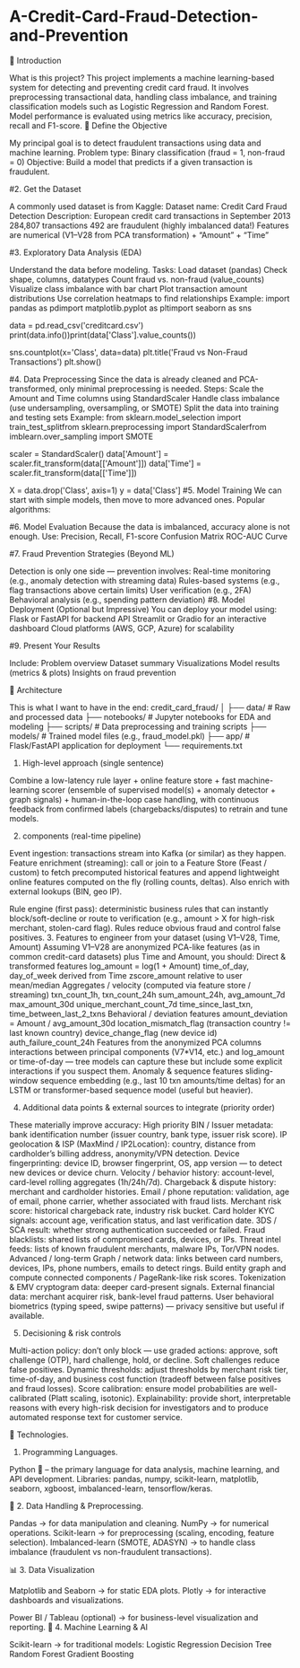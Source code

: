 # A-Credit-Card-Fraud-Detection-and-Prevention

📍 Introduction

What is this project?
This project implements a machine learning-based system for detecting and preventing credit card fraud. It involves preprocessing transactional data, handling class imbalance, and training classification models such as Logistic Regression and Random Forest. Model performance is evaluated using metrics like accuracy, precision, recall and F1-score.
📍 Define the Objective

My principal goal is to detect fraudulent transactions using data and machine learning.
Problem type: Binary classification (fraud = 1, non-fraud = 0)
Objective: Build a model that predicts if a given transaction is fraudulent.

#2. Get the Dataset

A commonly used dataset is from Kaggle:
Dataset name: Credit Card Fraud Detection
Description: European credit card transactions in September 2013
284,807 transactions 492 are fraudulent (highly imbalanced data!)
Features are numerical (V1–V28 from PCA transformation) + “Amount” + “Time”

#3. Exploratory Data Analysis (EDA)

Understand the data before modeling.
Tasks:
Load dataset (pandas)
Check shape, columns, datatypes
Count fraud vs. non-fraud (value_counts)
Visualize class imbalance with bar chart
Plot transaction amount distributions
Use correlation heatmaps to find relationships
Example:
import pandas as pdimport matplotlib.pyplot as pltimport seaborn as sns

data = pd.read_csv('creditcard.csv')
print(data.info())print(data['Class'].value_counts())

sns.countplot(x='Class', data=data)
plt.title('Fraud vs Non-Fraud Transactions')
plt.show()

#4. Data Preprocessing
Since the data is already cleaned and PCA-transformed, only minimal preprocessing is needed.
Steps:
Scale the Amount and Time columns using StandardScaler
Handle class imbalance (use undersampling, oversampling, or SMOTE)
Split the data into training and testing sets
Example:
from sklearn.model_selection import train_test_splitfrom sklearn.preprocessing import StandardScalerfrom imblearn.over_sampling import SMOTE

scaler = StandardScaler()
data['Amount'] = scaler.fit_transform(data[['Amount']])
data['Time'] = scaler.fit_transform(data[['Time']])

X = data.drop('Class', axis=1)
y = data['Class']
#5. Model Training
We can start with simple models, then move to more advanced ones.
Popular algorithms:

#6. Model Evaluation
Because the data is imbalanced, accuracy alone is not enough.
Use:
Precision, Recall, F1-score
Confusion Matrix
ROC-AUC Curve

#7. Fraud Prevention Strategies (Beyond ML)

Detection is only one side — prevention involves:
Real-time monitoring (e.g., anomaly detection with streaming data)
Rules-based systems (e.g., flag transactions above certain limits)
User verification (e.g., 2FA)
Behavioral analysis (e.g., spending pattern deviation)
#8. Model Deployment (Optional but Impressive)
You can deploy your model using:
Flask or FastAPI for backend API
Streamlit or Gradio for an interactive dashboard
Cloud platforms (AWS, GCP, Azure) for scalability

#9. Present Your Results

Include:
Problem overview
Dataset summary
Visualizations
Model results (metrics & plots)
Insights on fraud prevention

🧩 Architecture

This is what I want to have in the end:
credit_card_fraud/
│
├── data/                     # Raw and processed data
├── notebooks/                # Jupyter notebooks for EDA and modeling
├── scripts/                  # Data preprocessing and training scripts
├── models/                   # Trained model files (e.g., fraud_model.pkl)
├── app/                      # Flask/FastAPI application for deployment
└── requirements.txt 


1. High-level approach (single sentence)

Combine a low-latency rule layer + online feature store + fast machine-learning scorer (ensemble of supervised model(s) + anomaly detector + graph signals) + human-in-the-loop case handling, with continuous feedback from confirmed labels (chargebacks/disputes) to retrain and tune models.

2.  components (real-time pipeline)

Event ingestion: transactions stream into Kafka (or similar) as they happen.
Feature enrichment (streaming): call or join to a Feature Store (Feast / custom) to fetch precomputed historical features and append lightweight online features computed on the fly (rolling counts, deltas). Also enrich with external lookups (BIN, geo IP).

Rule engine (first pass): deterministic business rules that can instantly block/soft-decline or route to verification (e.g., amount > X for high-risk merchant, stolen-card flag). Rules reduce obvious fraud and control false positives.
3. Features to engineer from your dataset (using V1–V28, Time, Amount)
Assuming V1–V28 are anonymized PCA-like features (as in common credit-card datasets) plus Time and Amount, you should:
Direct & transformed features
log_amount = log(1 + Amount)
time_of_day, day_of_week derived from Time
zscore_amount relative to user mean/median
Aggregates / velocity (computed via feature store / streaming)
txn_count_1h, txn_count_24h
sum_amount_24h, avg_amount_7d
max_amount_30d
unique_merchant_count_7d
time_since_last_txn, time_between_last_2_txns
Behavioral / deviation features
amount_deviation = Amount / avg_amount_30d
location_mismatch_flag (transaction country != last known country)
device_change_flag (new device id)
auth_failure_count_24h
Features from the anonymized PCA columns
interactions between principal components (V7*V14, etc.) and log_amount or time-of-day — tree models can capture these but include some explicit interactions if you suspect them.
Anomaly & sequence features
sliding-window sequence embedding (e.g., last 10 txn amounts/time deltas) for an LSTM or transformer-based sequence model (useful but heavier).

4. Additional data points & external sources to integrate (priority order)

These materially improve accuracy:
High priority
BIN / Issuer metadata: bank identification number (issuer country, bank type, issuer risk score).
IP geolocation & ISP (MaxMind / IP2Location): country, distance from cardholder’s billing address, anonymity/VPN detection.
Device fingerprinting: device ID, browser fingerprint, OS, app version — to detect new devices or device churn.
Velocity / behavior history: account-level, card-level rolling aggregates (1h/24h/7d).
Chargeback & dispute history: merchant and cardholder histories.
Email / phone reputation: validation, age of email, phone carrier, whether associated with fraud lists.
Merchant risk score: historical chargeback rate, industry risk bucket.
Card holder KYC signals: account age, verification status, and last verification date.
3DS / SCA result: whether strong authentication succeeded or failed.
Fraud blacklists: shared lists of compromised cards, devices, or IPs.
Threat intel feeds: lists of known fraudulent merchants, malware IPs, Tor/VPN nodes.
Advanced / long-term
Graph / network data: links between card numbers, devices, IPs, phone numbers, emails to detect rings. Build entity graph and compute connected components / PageRank-like risk scores.
Tokenization & EMV cryptogram data: deeper card-present signals.
External financial data: merchant acquirer risk, bank-level fraud patterns.
User behavioral biometrics (typing speed, swipe patterns) — privacy sensitive but useful if available.

5. Decisioning & risk controls

Multi-action policy: don’t only block — use graded actions: approve, soft challenge (OTP), hard challenge, hold, or decline. Soft challenges reduce false positives.
Dynamic thresholds: adjust thresholds by merchant risk tier, time-of-day, and business cost function (tradeoff between false positives and fraud losses).
Score calibration: ensure model probabilities are well-calibrated (Platt scaling, isotonic).
Explainability: provide short, interpretable reasons with every high-risk decision for investigators and to produce automated response text for customer service.


 🧪 Technologies.
 
1. Programming Languages.

Python 🐍 – the primary language for data analysis, machine learning, and API development.
Libraries: pandas, numpy, scikit-learn, matplotlib, seaborn, xgboost, imbalanced-learn, tensorflow/keras.

🧹 2. Data Handling & Preprocessing.

Pandas → for data manipulation and cleaning.
NumPy → for numerical operations.
Scikit-learn → for preprocessing (scaling, encoding, feature selection).
Imbalanced-learn (SMOTE, ADASYN) → to handle class imbalance (fraudulent vs non-fraudulent transactions).

📊 3. Data Visualization

Matplotlib and Seaborn → for static EDA plots.
Plotly → for interactive dashboards and visualizations.

Power BI / Tableau (optional) → for business-level visualization and reporting.
🤖 4. Machine Learning & AI

Scikit-learn → for traditional models:
Logistic Regression
Decision Tree
Random Forest
Gradient Boosting
